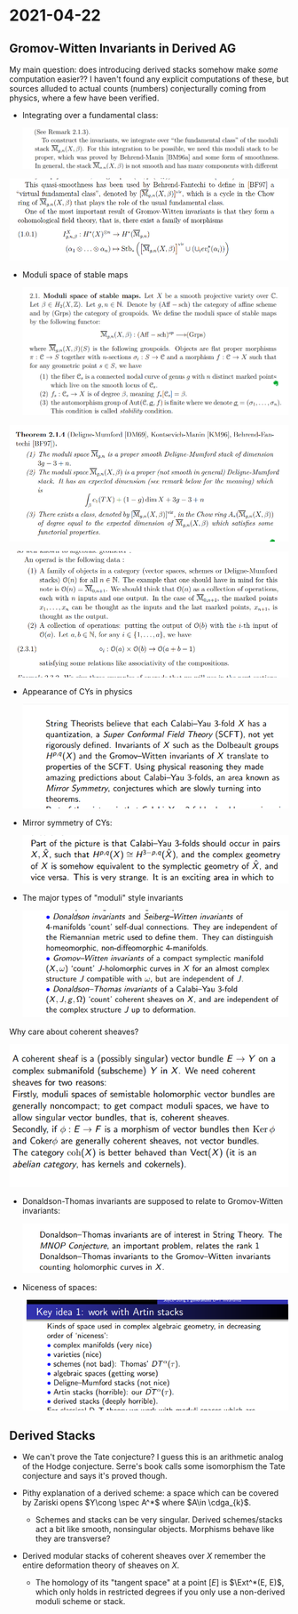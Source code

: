 # 2021-04-22

## Gromov-Witten Invariants in Derived AG 

My main question: does introducing derived stacks somehow make *some* computation easier??
I haven't found any explicit computations of these, but sources alluded to actual counts (numbers) conjecturally coming from physics, where a few have been verified.

- Integrating over a fundamental class:
  
  ![image_2021-04-22-11-57-59](figures/image_2021-04-22-11-57-59.png)

![image_2021-04-22-11-59-01](figures/image_2021-04-22-11-59-01.png)

- Moduli space of stable maps

  ![Moduli spaces of stable maps](figures/image_2021-04-22-12-00-48.png)


![Integration over $M_g$](figures/image_2021-04-22-12-02-20.png)

![Operad review](figures/image_2021-04-22-12-05-38.png)

- Appearance of CYs in physics

  ![String theory, Calabi Yaus, and Mirror symmetry](figures/image_2021-04-22-12-12-17.png)

- Mirror symmetry of CYs:

  ![image_2021-04-22-12-12-51](figures/image_2021-04-22-12-12-51.png)

- The major types of "moduli" style invariants

  ![Types of quantum invariants for manifolds](figures/image_2021-04-22-12-13-46.png)

Why care about coherent sheaves?

![image_2021-04-22-12-14-47](figures/image_2021-04-22-12-14-47.png)

- Donaldson-Thomas invariants are supposed to relate to Gromov-Witten invariants:

  ![image_2021-04-22-12-17-02](figures/image_2021-04-22-12-17-02.png)

- Niceness of spaces:

  ![Relative niceness of spaces in AG](figures/image_2021-04-22-12-17-44.png)

## Derived Stacks 

- We can't prove the Tate conjecture?
  I guess this is an arithmetic analog of the Hodge conjecture. 
  Serre's book calls some isomorphism the Tate conjecture and says it's proved though.

- Pithy explanation of a derived scheme: a space which can be covered by Zariski opens $Y\cong \spec A^*$ where $A\in \cdga_{k}$.

  - Schemes and stacks can be very singular. 
  Derived schemes/stacks act a bit like smooth, nonsingular objects.
  Morphisms behave like they are transverse?

- Derived modular stacks of coherent sheaves over $X$ remember the entire deformation theory of sheaves on $X$.
  - The homology of its "tangent space" at a point $[E]$ is $\Ext^*(E, E)$, which only holds in restricted degrees if you only use a non-derived moduli scheme or stack.
